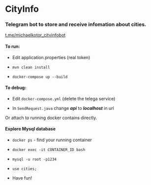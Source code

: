 # CityInfo

### Telegram bot to store and receive infomation about cities.

[t.me/michaelkotor_cityinfobot](t.me/michaelkotor_cityinfobot)

#### To run:

- Edit application.properties (real token)

- ```mvn clean install```

- ```docker-compose up --build```

#### To debug:

- Edit ```docker-compose.yml``` (delete the telega service)

- In ```SendRequest.java``` change ***api*** to ***localhost*** in url

Or attach to running docker contains directly.

#### Explore Mysql database

- ```docker ps``` - find your running container 

- ```docker exec -it CONTAINER_ID bash```

- ```mysql -u root -p1234```

- ```use cities;```

- Have fun!

